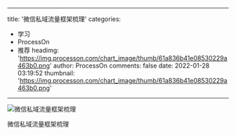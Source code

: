 
---
title: '微信私域流量框架梳理'
categories: 
 - 学习
 - ProcessOn
 - 推荐
headimg: 'https://img.processon.com/chart_image/thumb/61a836b41e08530229a463b0.png'
author: ProcessOn
comments: false
date: 2022-01-28 03:19:52
thumbnail: 'https://img.processon.com/chart_image/thumb/61a836b41e08530229a463b0.png'
---

<div>   
<img class="thumb" alt="微信私域流量框架梳理" src="https://img.processon.com/chart_image/thumb/61a836b41e08530229a463b0.png" referrerpolicy="no-referrer">
<p>微信私域流量框架梳理</p>  
</div>
            